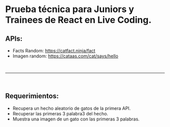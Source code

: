 # Prueba técnica para Juniors y Trainees de React en Live Coding.

## APIs:

- Facts Random: https://catfact.ninja/fact
- Imagen random: https://cataas.com/cat/says/hello

<br />

---

<br />

## Requerimientos:

- Recupera un hecho aleatorio de gatos de la primera API.
- Recuperar las primeras 3 palabra3 del hecho.
- Muestra una imagen de un gato con las primeras 3 palabras.
